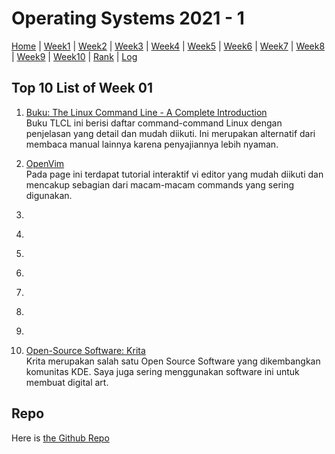 
# Operating Systems 2021 - 1

[Home]() | 
[Week1](w01) | 
[Week2](w02) | 
[Week3](w03) | 
[Week4](w04) | 
[Week5](w05) | 
[Week6](w06) | 
[Week7](w07) | 
[Week8](w08) | 
[Week9](w09) | 
[Week10](w10) | 
[Rank]() | 
[Log](TXT/mylog.txt)

## Top 10 List of Week 01

1. [Buku: The Linux Command Line - A Complete Introduction](http://linuxcommand.org/tlcl.php)  
Buku TLCL ini berisi daftar command-command Linux dengan penjelasan yang detail dan mudah diikuti.
Ini merupakan alternatif dari membaca manual lainnya karena penyajiannya lebih nyaman.

2. [OpenVim](https://www.openvim.com/)  
Pada page ini terdapat tutorial interaktif vi editor yang mudah diikuti dan mencakup sebagian dari macam-macam commands yang sering digunakan.

3. []()  

4. []()  

5. []()  

6. []()  

7. []()  

8. []()  

9. []()  


10. [Open-Source Software: Krita](https://krita.org/en/)  
Krita merupakan salah satu Open Source Software yang dikembangkan komunitas KDE. Saya juga sering menggunakan software ini untuk membuat digital art.


## Repo
Here is [the Github Repo](https://github.com/ni-tami/os211)
